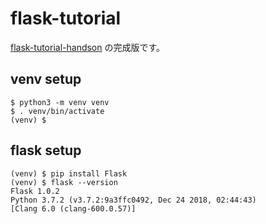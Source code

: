 # flask-tutorial

[flask-tutorial-handson](https://github.com/uralogical/flask-tutorial-handson) の完成版です。

## venv setup

```
$ python3 -m venv venv
$ . venv/bin/activate
(venv) $
```

## flask setup

```
(venv) $ pip install Flask
(venv) $ flask --version
Flask 1.0.2
Python 3.7.2 (v3.7.2:9a3ffc0492, Dec 24 2018, 02:44:43) 
[Clang 6.0 (clang-600.0.57)]
```
